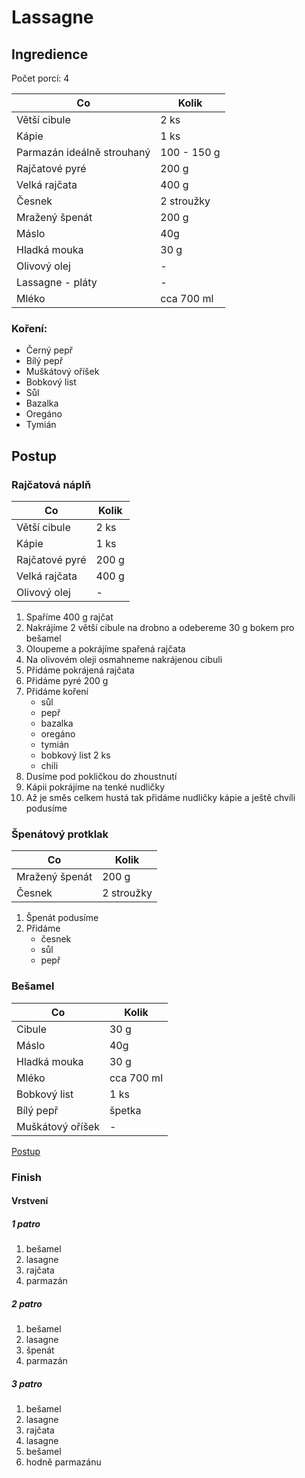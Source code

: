 # Lassagne

## Ingredience

Počet porcí: 4

| Co                         | Kolik       |
| -------------------------- | ----------- |
| Větší cibule               | 2 ks        |
| Kápie                      | 1 ks        |
| Parmazán ideálně strouhaný | 100 - 150 g |
| Rajčatové pyré             | 200 g       |
| Velká rajčata              | 400 g       |
| Česnek                     | 2 stroužky  |
| Mražený špenát             | 200 g       |
| Máslo                      | 40g         |
| Hladká mouka               | 30 g        |
| Olivový olej               | -           |
| Lassagne - pláty           | -           |
| Mléko                      | cca 700 ml  |

### Koření:

- Černý pepř
- Bílý pepř
- Muškátový oříšek
- Bobkový list
- Sůl
- Bazalka
- Oregáno
- Tymián

## Postup

### Rajčatová náplň

| Co             | Kolik |
| -------------- | ----- |
| Větší cibule   | 2 ks  |
| Kápie          | 1 ks  |
| Rajčatové pyré | 200 g |
| Velká rajčata  | 400 g |
| Olivový olej   | -     |

1. Spaříme 400 g rajčat
1. Nakrájíme 2 větší cibule na drobno a odebereme 30 g bokem pro bešamel
1. Oloupeme a pokrájíme spařená rajčata
1. Na olivovém oleji osmahneme nakrájenou cibuli
1. Přidáme pokrájená rajčata
1. Přidáme pyré 200 g
1. Přidáme koření
   - sůl
   - pepř
   - bazalka
   - oregáno
   - tymián
   - bobkový list 2 ks
   - chili
1. Dusíme pod pokličkou do zhoustnutí
1. Kápii pokrájíme na tenké nudličky
1. Až je směs celkem hustá tak přidáme nudličky kápie a ještě chvíli podusíme

### Špenátový protklak

| Co             | Kolik      |
| -------------- | ---------- |
| Mražený špenát | 200 g      |
| Česnek         | 2 stroužky |

1. Špenát podusíme
1. Přidáme
   - česnek
   - sůl
   - pepř

### Bešamel

| Co               | Kolik      |
| ---------------- | ---------- |
| Cibule           | 30 g       |
| Máslo            | 40g        |
| Hladká mouka     | 30 g       |
| Mléko            | cca 700 ml |
| Bobkový list     | 1 ks       |
| Bílý pepř        | špetka     |
| Muškátový oříšek | -          |

[Postup](besamel.md)

### Finish

#### Vrstvení

##### 1 patro

1. bešamel
1. lasagne
1. rajčata
1. parmazán

##### 2 patro

1. bešamel
1. lasagne
1. špenát
1. parmazán

##### 3 patro

1. bešamel
1. lasagne
1. rajčata
1. lasagne
1. bešamel
1. hodně parmazánu
